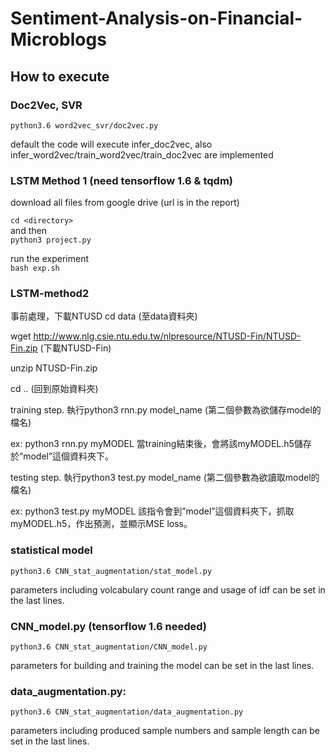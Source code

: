 # Sentiment-Analysis-on-Financial-Microblogs

## How to execute

### Doc2Vec, SVR
```python3.6 word2vec_svr/doc2vec.py```

default the code will execute infer_doc2vec, also infer_word2vec/train_word2vec/train_doc2vec are implemented

### LSTM Method 1 (need tensorflow 1.6 & tqdm)

download all files from google drive (url is in the report)

```cd <directory>``` <br>
and then <br>
```python3 project.py```

run the experiment <br>
```bash exp.sh```

### LSTM-method2

事前處理，下載NTUSD
cd data 
(至data資料夾)

wget http://www.nlg.csie.ntu.edu.tw/nlpresource/NTUSD-Fin/NTUSD-Fin.zip
(下載NTUSD-Fin)

unzip NTUSD-Fin.zip

cd ..
(回到原始資料夾)

training step.
執行python3 rnn.py model_name
(第二個參數為欲儲存model的檔名) 

ex: python3 rnn.py myMODEL
當training結束後，會將該myMODEL.h5儲存於“model”這個資料夾下。



testing step.
執行python3 test.py model_name
(第二個參數為欲讀取model的檔名) 

ex: python3 test.py myMODEL
該指令會到”model”這個資料夾下，抓取myMODEL.h5，作出預測，並顯示MSE loss。


### statistical model

```python3.6 CNN_stat_augmentation/stat_model.py```

parameters including volcabulary count range and usage of idf can be set in the last lines.

### CNN_model.py (tensorflow 1.6 needed)

```python3.6 CNN_stat_augmentation/CNN_model.py```

parameters for building and training the model can be set in the last lines.

### data_augmentation.py:

```python3.6 CNN_stat_augmentation/data_augmentation.py```

parameters including produced sample numbers and sample length can be set in the last lines.
